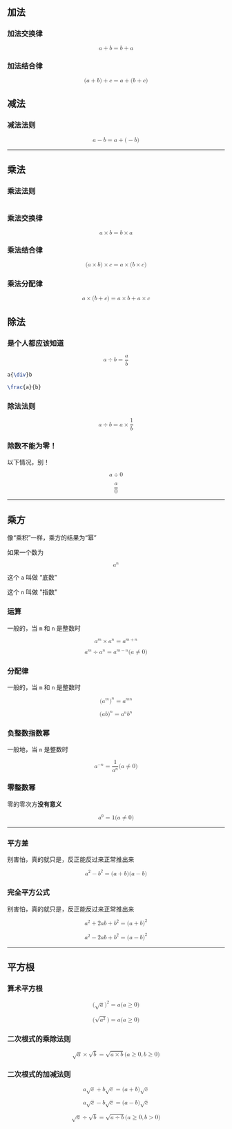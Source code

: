 ## 加法

### 加法交换律

<math xmlns="http://www.w3.org/1998/Math/MathML" display="block"><mi>a</mi><mo>+</mo><mi>b</mi><mo>=</mo><mi>b</mi><mo>+</mo><mi>a</mi></math>

### 加法结合律

<math xmlns="http://www.w3.org/1998/Math/MathML" display="block"><mo stretchy="false">(</mo><mi>a</mi><mo>+</mo><mi>b</mi><mo stretchy="false">)</mo><mo>+</mo><mi>c</mi><mo>=</mo><mi>a</mi><mo>+</mo><mo stretchy="false">(</mo><mi>b</mi><mo>+</mo><mi>c</mi><mo stretchy="false">)</mo></math>

## 减法

### 减法法则

<math xmlns="http://www.w3.org/1998/Math/MathML" display="block"><mi>a</mi><mo>−</mo><mi>b</mi><mo>=</mo><mi>a</mi><mo>+</mo><mo stretchy="false">(</mo><mo>−</mo><mi>b</mi><mo stretchy="false">)</mo></math>

---

## 乘法

### 乘法法则

<math xmlns="http://www.w3.org/1998/Math/MathML" display="block">负负得正，正负得负</math>

### 乘法交换律

<math xmlns="http://www.w3.org/1998/Math/MathML" display="block"><mi>a</mi><mo>×</mo><mi>b</mi><mo>=</mo><mi>b</mi><mo>×</mo><mi>a</mi></math>

### 乘法结合律

<math xmlns="http://www.w3.org/1998/Math/MathML" display="block"><mo stretchy="false">(</mo><mi>a</mi><mo>×</mo><mi>b</mi><mo stretchy="false">)</mo><mo>×</mo><mi>c</mi><mo>=</mo><mi>a</mi><mo>×</mo><mo stretchy="false">(</mo><mi>b</mi><mo>×</mo><mi>c</mi><mo stretchy="false">)</mo></math>

### 乘法分配律

<math xmlns="http://www.w3.org/1998/Math/MathML" display="block"><mi>a</mi><mo>×</mo><mo stretchy="false">(</mo><mi>b</mi><mo>+</mo><mi>c</mi><mo stretchy="false">)</mo><mo>=</mo><mi>a</mi><mo>×</mo><mi>b</mi><mo>+</mo><mi>a</mi><mo>×</mo><mi>c</mi></math>

## 除法

### 是个人都应该知道

<math xmlns="http://www.w3.org/1998/Math/MathML" display="block"><mi>a</mi><mrow><mo>÷</mo></mrow><mi>b</mi><mo>=</mo><mfrac><mi>a</mi><mi>b</mi></mfrac></math>

```LaTex
a{\div}b

\frac{a}{b}
```

### 除法法则

<math xmlns="http://www.w3.org/1998/Math/MathML" display="block"><mi>a</mi><mrow><mo>÷</mo></mrow><mi>b</mi><mo>=</mo><mi>a</mi><mo>×</mo><mfrac><mn>1</mn><mi>b</mi></mfrac></math>

### 除数不能为零！

以下情况，别！

<math xmlns="http://www.w3.org/1998/Math/MathML" display="block"><mi>a</mi><mrow><mo>÷</mo></mrow><mn>0</mn></math>

<math xmlns="http://www.w3.org/1998/Math/MathML" display="block"><mfrac><mi>a</mi><mn>0</mn></mfrac></math>

---

## 乘方

像“乘积”一样，乘方的结果为“幂”

如果一个数为

<math xmlns="http://www.w3.org/1998/Math/MathML" display="block"><msup><mi>a</mi><mrow><mi>n</mi></mrow></msup></math>

这个 `a` 叫做 “底数”

这个 `n` 叫做 "指数"

### 运算

一般的，当 `m` 和 `n` 是整数时

<math xmlns="http://www.w3.org/1998/Math/MathML" display="block"><msup><mi>a</mi><mrow><mi>m</mi></mrow></msup><mo>×</mo><msup><mi>a</mi><mrow><mi>n</mi></mrow></msup><mo>=</mo><msup><mi>a</mi><mrow><mi>m</mi><mo>+</mo><mi>n</mi></mrow></msup></math>

<math xmlns="http://www.w3.org/1998/Math/MathML" display="block"><msup><mi>a</mi><mrow><mi>m</mi></mrow></msup><mo>÷</mo><msup><mi>a</mi><mrow><mi>n</mi></mrow></msup><mo>=</mo><msup><mi>a</mi><mrow><mi>m</mi><mo>−</mo><mi>n</mi></mrow></msup><mo stretchy="false">(</mo><mi>a</mi><mo>≠</mo><mn>0</mn><mo stretchy="false">)</mo></math>

### 分配律

一般的，当 `m` 和 `n` 是整数时

<math xmlns="http://www.w3.org/1998/Math/MathML" display="block"><mo stretchy="false">(</mo><msup><mi>a</mi><mrow><mi>m</mi></mrow></msup><msup><mo stretchy="false">)</mo><mrow><mi>n</mi></mrow></msup><mo>=</mo><msup><mi>a</mi><mrow><mi>m</mi><mi>n</mi></mrow></msup></math>

<math xmlns="http://www.w3.org/1998/Math/MathML" display="block"><mo stretchy="false">(</mo><mi>a</mi><mi>b</mi><msup><mo stretchy="false">)</mo><mrow><mi>n</mi></mrow></msup><mo>=</mo><msup><mi>a</mi><mrow><mi>n</mi></mrow></msup><msup><mi>b</mi><mrow><mi>n</mi></mrow></msup></math>

### 负整数指数幂

一般地，当 `n` 是整数时

<math xmlns="http://www.w3.org/1998/Math/MathML" display="block"><msup><mi>a</mi><mrow><mo>−</mo><mi>n</mi></mrow></msup><mo>=</mo><mfrac><mn>1</mn><msup><mi>a</mi><mrow><mi>n</mi></mrow></msup></mfrac><mo stretchy="false">(</mo><mi>a</mi><mo>≠</mo><mn>0</mn><mo stretchy="false">)</mo></math>

### 零整数幂

零的零次方**没有意义**

<math xmlns="http://www.w3.org/1998/Math/MathML" display="block"><msup><mi>a</mi><mrow><mn>0</mn></mrow></msup><mo>=</mo><mn>1</mn><mo stretchy="false">(</mo><mi>a</mi><mo>≠</mo><mn>0</mn><mo stretchy="false">)</mo></math>

---

### 平方差

别害怕，真的就只是，反正能反过来正常推出来

<math xmlns="http://www.w3.org/1998/Math/MathML" display="block"><msup><mi>a</mi><mrow><mn>2</mn></mrow></msup><mo>−</mo><msup><mi>b</mi><mrow><mn>2</mn></mrow></msup><mo>=</mo><mo stretchy="false">(</mo><mi>a</mi><mo>+</mo><mi>b</mi><mo stretchy="false">)</mo><mo stretchy="false">(</mo><mi>a</mi><mo>−</mo><mi>b</mi><mo stretchy="false">)</mo></math>

### 完全平方公式

别害怕，真的就只是，反正能反过来正常推出来

<math xmlns="http://www.w3.org/1998/Math/MathML" display="block"><msup><mi>a</mi><mrow><mn>2</mn></mrow></msup><mo>+</mo><mn>2</mn><mi>a</mi><mi>b</mi><mo>+</mo><msup><mi>b</mi><mrow><mn>2</mn></mrow></msup><mo>=</mo><mo stretchy="false">(</mo><mi>a</mi><mo>+</mo><mi>b</mi><msup><mo stretchy="false">)</mo><mrow><mn>2</mn></mrow></msup></math>

<math xmlns="http://www.w3.org/1998/Math/MathML" display="block"><msup><mi>a</mi><mrow><mn>2</mn></mrow></msup><mo>−</mo><mn>2</mn><mi>a</mi><mi>b</mi><mo>+</mo><msup><mi>b</mi><mrow><mn>2</mn></mrow></msup><mo>=</mo><mo stretchy="false">(</mo><mi>a</mi><mo>−</mo><mi>b</mi><msup><mo stretchy="false">)</mo><mrow><mn>2</mn></mrow></msup></math>

---

## 平方根

### 算术平方根

<math xmlns="http://www.w3.org/1998/Math/MathML" display="block"><mo stretchy="false">(</mo><msqrt><mi>a</mi></msqrt><msup><mo stretchy="false">)</mo><mrow><mn>2</mn></mrow></msup><mo>=</mo><mi>a</mi><mo stretchy="false">(</mo><mi>a</mi><mo>≥</mo><mn>0</mn><mo stretchy="false">)</mo></math>

<math xmlns="http://www.w3.org/1998/Math/MathML" display="block"><mo stretchy="false">(</mo><msqrt><msup><mi>a</mi><mrow><mn>2</mn></mrow></msup></msqrt><mo stretchy="false">)</mo><mo>=</mo><mi>a</mi><mo stretchy="false">(</mo><mi>a</mi><mo>≥</mo><mn>0</mn><mo stretchy="false">)</mo></math>

### 二次根式的乘除法则

<math xmlns="http://www.w3.org/1998/Math/MathML" display="block"><msqrt><mi>a</mi></msqrt><mo>×</mo><msqrt><mi>b</mi></msqrt><mo>=</mo><msqrt><mi>a</mi><mo>×</mo><mi>b</mi></msqrt><mo stretchy="false">(</mo><mi>a</mi><mo>≥</mo><mn>0</mn><mo>,</mo><mi>b</mi><mo>≥</mo><mn>0</mn><mo stretchy="false">)</mo></math>

### 二次根式的加减法则

<math xmlns="http://www.w3.org/1998/Math/MathML" display="block"><mi>a</mi><msqrt><mi>c</mi></msqrt><mo>+</mo><mi>b</mi><msqrt><mi>c</mi></msqrt><mo>=</mo><mo stretchy="false">(</mo><mi>a</mi><mo>+</mo><mi>b</mi><mo stretchy="false">)</mo><msqrt><mi>c</mi></msqrt></math>

<math xmlns="http://www.w3.org/1998/Math/MathML" display="block"><mi>a</mi><msqrt><mi>c</mi></msqrt><mo>−</mo><mi>b</mi><msqrt><mi>c</mi></msqrt><mo>=</mo><mo stretchy="false">(</mo><mi>a</mi><mo>−</mo><mi>b</mi><mo stretchy="false">)</mo><msqrt><mi>c</mi></msqrt></math>

<math xmlns="http://www.w3.org/1998/Math/MathML" display="block"><msqrt><mi>a</mi></msqrt><mrow><mo>÷</mo></mrow><msqrt><mi>b</mi></msqrt><mo>=</mo><msqrt><mi>a</mi><mrow><mo>÷</mo></mrow><mi>b</mi></msqrt><mo stretchy="false">(</mo><mi>a</mi><mo>≥</mo><mn>0</mn><mo>,</mo><mi>b</mi><mo>&gt;</mo><mn>0</mn><mo stretchy="false">)</mo></math>

